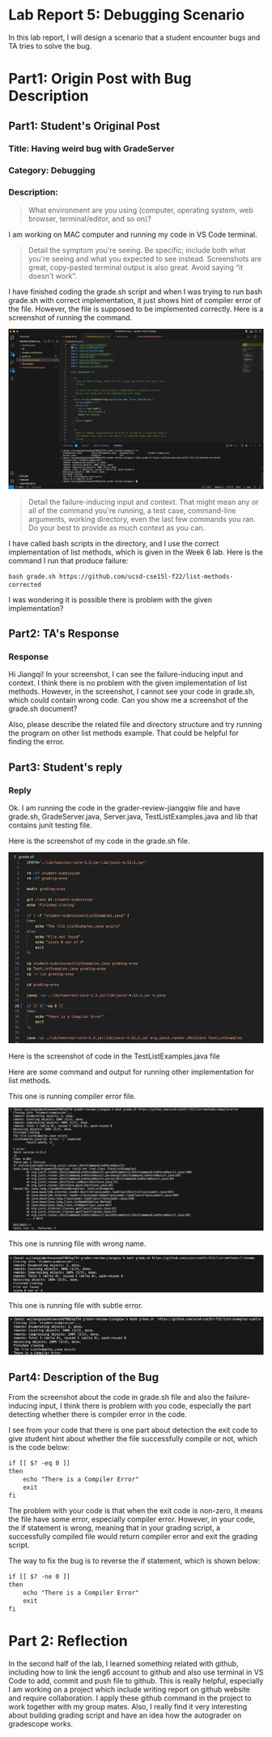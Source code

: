 # Lab Report 5: Debugging Scenario

In this lab report, I will design a scenario that a student encounter bugs and TA tries to solve the bug.

# Part1: Origin Post with Bug Description

## Part1: Student's Original Post

### Title: Having weird bug with GradeServer

### Category: Debugging

### Description:

> What environment are you using (computer, operating system, web browser, terminal/editor, and so on)?

I am working on MAC computer and running my code in VS Code terminal.

> Detail the symptom you're seeing. Be specific; include both what you're seeing and what you expected to see instead. Screenshots are great, copy-pasted terminal output is also great. Avoid saying “it doesn't work”.

I have finished coding the grade.sh script and when I was trying to run bash grade.sh with correct implementation, it just shows hint of compiler error of the file. However, the file is supposed to be implemented correctly. Here is a screenshot of running the command.

![image](lab5-1.png)

> Detail the failure-inducing input and context. That might mean any or all of the command you're running, a test case, command-line arguments, working directory, even the last few commands you ran. Do your best to provide as much context as you can.

I have called bash scripts in the directory, and I use the correct implementation of list methods, which is given in the Week 6 lab. Here is the command I run that produce failure:

```
bash grade.sh https://github.com/ucsd-cse15l-f22/list-methods-corrected
```

I was wondering it is possible there is problem with the given implementation?

## Part2: TA's Response

### Response

Hi Jiangqi! In your screenshot, I can see the failure-inducing input and context. I think there is no problem with the given implementation of list methods. However, in the screenshot, I cannot see your code in grade.sh, which could contain
wrong code. Can you show me a screenshot of the grade.sh document?

Also, please describe the related file and directory structure and try running the program on other list methods example. That could be helpful for finding the error. 


## Part3: Student's reply

### Reply

Ok. I am running the code in the grader-review-jiangqiw file and have grade.sh, GradeServer.java, Server.java, TestListExamples.java and lib that contains junit testing file.

Here is the screenshot of my code in the grade.sh file.

![image](lab5-6.png)

Here is the screenshot of code in the TestListExamples.java file



Here are some command and output for running other implementation for list methods.

This one is running compiler error file.

![image](lab5-3.png)

This one is running file with wrong name.

![image](lab5-5.png)

This one is running file with subtle error.

![image](lab5-4.png)

## Part4: Description of the Bug

From the screenshot about the code in grade.sh file and also the failure-inducing input, I think there is problem with you code, especially the part detecting whether there is compiler error in the code.

I see from your code that there is one part about detection the exit code to give student hint about whether the file successfully compile or not, which is the code below:

```
if [[ $? -eq 0 ]]
then
    echo "There is a Compiler Error"
    exit
fi
```

The problem with your code is that when the exit code is non-zero, it means the file have some error, especially compiler error. However, in your code, the if statement is wrong, meaning that in your grading script, a successfully compiled file would return compiler error and exit the grading script.

The way to fix the bug is to reverse the if statement, which is shown below:
```
if [[ $? -ne 0 ]]
then
    echo "There is a Compiler Error"
    exit
fi
```

# Part 2: Reflection

In the second half of the lab, I learned something related with github, including how to link the ieng6 account to github and also use terminal in VS Code to add, commit and push file to github. This is really helpful, especially I am working on a project which include writing report on github website and require collaboration.
I apply these github command in the project to work together with my group mates. Also, I really find it very interesting about building grading script and have an idea how the autograder on gradescope works.

